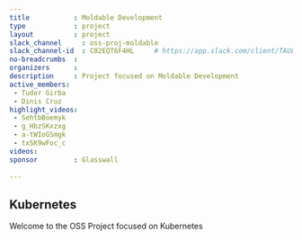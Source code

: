 ```yaml
---
title           : Moldable Development
type            : project
layout          : project
slack_channel     : oss-proj-moldable
slack_channel-id  : C02EQT6F4HL     # https://app.slack.com/client/TAULHPATC/{channel_id}
no-breadcrumbs  :
organizers      :
description     : Project focused on Moldable Development
active_members:
 - Tudor Girba
 - Dinis Cruz
highlight_videos:
 - SehtbBoemyk
 - g_HbzSKxzxg
 - a-tWIoGSmgk
 - txSK9wFoc_c
videos:
sponsor         : Glasswall
   
---
```


## Kubernetes

Welcome to the OSS Project focused on Kubernetes